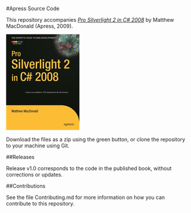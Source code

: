 #Apress Source Code

This repository accompanies [*Pro Silverlight 2 in C# 2008*](http://www.apress.com/9781590599495) by Matthew MacDonald (Apress, 2009).

![Cover image](9781590599495.jpg)

Download the files as a zip using the green button, or clone the repository to your machine using Git.

##Releases

Release v1.0 corresponds to the code in the published book, without corrections or updates.

##Contributions

See the file Contributing.md for more information on how you can contribute to this repository.
